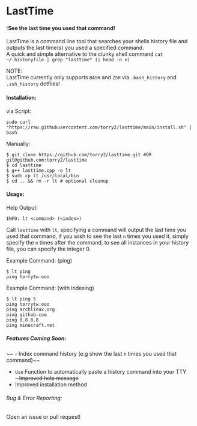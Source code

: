 # LastTime
#### :See the last time you used that command!
  
LastTime is a command line tool that searches your shells history file and outputs the last time(s) you used a specified command.  
A quick and simple alternative to the clunky shell command `cat ~/.historyfile | grep "lasttime" (| head -n x)`  
  
NOTE:  
LastTime currently only supports `BASH` and `ZSH` via `.bash_history` and `.zsh_history` dotfiles!  
  
#### Installation:
via Script:  
```
sudo curl "https://raw.githubusercontent.com/torry2/lasttime/main/install.sh" | bash
```
  
Manually:  
```
$ git clone https://github.com/torry2/lasttime.git #OR git@github.com:torry2/lasttime
$ cd lasttime
$ g++ lasttime.cpp -o lt
$ sudo cp lt /usr/local/bin
$ cd .. && rm -r lt # optional cleanup
```

#### Usage:

Help Output:  
```
INFO: lt <command> (<index>)
```
Call `lasttime` with `lt`, specifying a command will output the last time you used that command, if you wish to see the last `n` times you used it, simply specify the `n` times after the command, to see all instances in your history file, you can specify the integer 0.
   
Example Command: (ping)  
```
$ lt ping
ping torrytw.ooo
```
  
 Example Command: (with indexing)
 ```
 $ lt ping 5
 ping torrytw.ooo
 ping archlinux.org
 ping github.com
 ping 8.8.8.8
 ping minecraft.net
 ```
 
##### Features Coming Soon:  
~~ - Index command history (e.g show the last `n` times you used that command)~~  
- `Use` Function to automatically paste a history command into your TTY  
~~- Improved help message~~
- Improved installation method
  
###### Bug & Error Reporting:  
Open an issue or pull request!  

